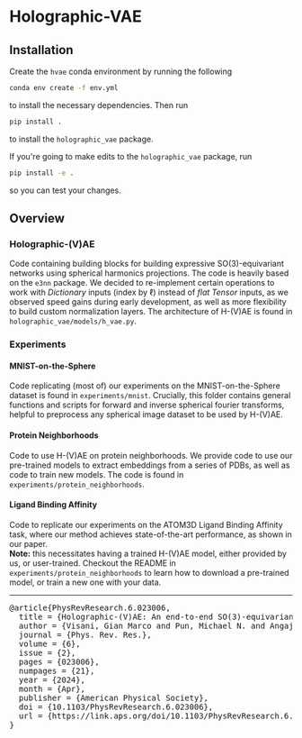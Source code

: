 # Holographic-VAE

## Installation

Create the `hvae` conda environment by running the following

```bash
conda env create -f env.yml
```

to install the necessary dependencies.
Then run

```bash
pip install .
```

to install the `holographic_vae` package.

If you're going to make edits to the `holographic_vae` package, run

```bash
pip install -e .
```

so you can test your changes.

## Overview

### Holographic-(V)AE
Code containing building blocks for building expressive SO(3)-equivariant networks using spherical harmonics projections. The code is heavily based on the `e3nn` package. We decided to re-implement certain operations to work with *Dictionary* inputs (index by $\ell$) instead of *flat Tensor* inputs, as we observed speed gains during early development, as well as more flexibility to build custom normalization layers. The architecture of H-(V)AE is found in `holographic_vae/models/h_vae.py`.

### Experiments

#### MNIST-on-the-Sphere

Code replicating (most of) our experiments on the MNIST-on-the-Sphere dataset is found in `experiments/mnist`. Crucially, this folder contains general functions and scripts for forward and inverse spherical fourier transforms, helpful to preprocess any spherical image dataset to be used by H-(V)AE.

#### Protein Neighborhoods
Code to use H-(V)AE on protein neighborhoods. We provide code to use our pre-trained models to extract embeddings from a series of PDBs, as well as code to train new models. The code is found in `experiments/protein_neighborhoods`.

#### Ligand Binding Affinity
Code to replicate our experiments on the ATOM3D Ligand Binding Affinity task, where our method achieves state-of-the-art performance, as shown in our paper.  
**Note:** this necessitates having a trained H-(V)AE model, either provided by us, or user-trained. Checkout the README in `experiments/protein_neighborhoods` to learn how to download a pre-trained model, or train a new one with your data.

---
<pre>
@article{PhysRevResearch.6.023006,
  title = {Holographic-(V)AE: An end-to-end SO(3)-equivariant (variational) autoencoder in Fourier space},
  author = {Visani, Gian Marco and Pun, Michael N. and Angaji, Arman and Nourmohammad, Armita},
  journal = {Phys. Rev. Res.},
  volume = {6},
  issue = {2},
  pages = {023006},
  numpages = {21},
  year = {2024},
  month = {Apr},
  publisher = {American Physical Society},
  doi = {10.1103/PhysRevResearch.6.023006},
  url = {https://link.aps.org/doi/10.1103/PhysRevResearch.6.023006}
}
</pre>

